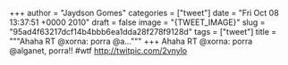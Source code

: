 
+++
author = "Jaydson Gomes"
categories = ["tweet"]
date = "Fri Oct 08 13:37:51 +0000 2010"
draft = false
image = "{TWEET_IMAGE}"
slug = "95ad4f63217dcf14b4bbb6ea1dda28f278f9128d"
tags = ["tweet"]
title = """Ahaha RT @xorna: porra @a..."""
+++
Ahaha RT @xorna: porra @alganet, porra!! #wtf http://twitpic.com/2vnylo
